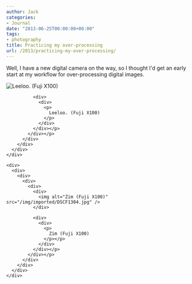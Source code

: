 ```yaml
---
author: Jack
categories:
- Journal
date: "2013-06-25T00:00:00+00:00"
tags:
- photography
title: Practicing my over-processing
url: /2013/practicing-my-over-processing/
---
```


<div>
  <div>
    <div>
      <div>
        <div>
          <p>
            Well, I have a new digital camera on the way, so I thought I'd get an early start at my workflow for over-processing digital images. 
          </p>
        </div>
      </div>
    </div>
  </div>
  
  <div>
    <div>
      <div>
        <div>
          <div>
            <div>
              <div>
                <img alt="Leeloo. (Fuji X100)" src="/img/imported/DSCF1311.jpg" />
              </div>
              
              <div>
                <div>
                  <p>
                    Leeloo. (Fuji X100)
                  </p>
                </div>
              </div></p>
            </div></p>
          </div>
        </div>
      </div>
    </div>
    
    <div>
      <div>
        <div>
          <div>
            <div>
              <div>
                <img alt="Zim (Fuji X100)" src="/img/imported/DSCF1304.jpg" />
              </div>
              
              <div>
                <div>
                  <p>
                    Zim (Fuji X100)
                  </p></p>
                </div>
              </div></p>
            </div></p>
          </div>
        </div>
      </div>
    </div>
  </div>
</div>